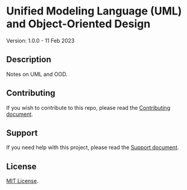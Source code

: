 # Unified Modeling Language (UML) and Object-Oriented Design 

Version: 1.0.0 - 11 Feb 2023

## Description

Notes on UML and OOD.

## Contributing

If you wish to contribute to this repo, please read the [Contributing document](.github/CONTRIBUTING.md).

## Support

If you need help with this project, please read the [Support document](.github/SUPPORT.md).

## License

[MIT License](LICENSE).
